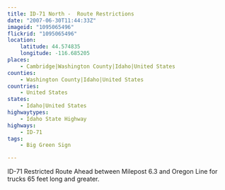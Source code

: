 ```yaml
---
title: ID-71 North -  Route Restrictions
date: "2007-06-30T11:44:33Z"
imageid: "1095065496"
flickrid: "1095065496"
location:
    latitude: 44.574835
    longitude: -116.685205
places:
    - Cambridge|Washington County|Idaho|United States
counties:
    - Washington County|Idaho|United States
countries:
    - United States
states:
    - Idaho|United States
highwaytypes:
    - Idaho State Highway
highways:
    - ID-71
tags:
    - Big Green Sign

---
```

ID-71 Restricted Route Ahead between Milepost 6.3 and Oregon Line for trucks 65 feet long and greater.